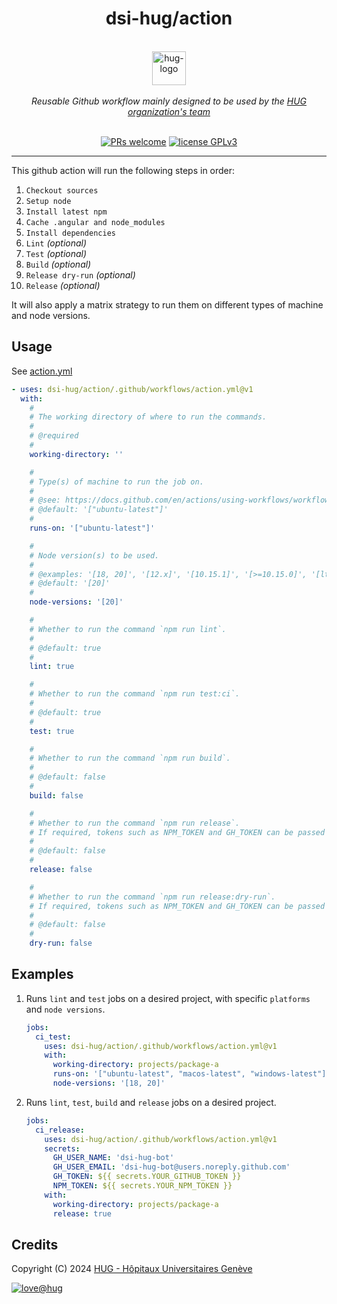<h1 align="center">
    dsi-hug/action
</h1>

<p align="center">
    <br/>
    <a href="https://www.hug.ch">
        <img src="https://cdn.hug.ch/svgs/hug/hug-logo-horizontal.svg" alt="hug-logo" height="54px" />
    </a>
    <br/><br/>
    <i>Reusable Github workflow mainly designed to be used by the <a href="https://github.com/dsi-hug">HUG organization's team</a></i>
    <br/><br/>
</p>

<p align="center">
    <a href="https://github.com/dsi-hug/action/blob/main/CONTRIBUTING.md#-submitting-a-pull-request-pr">
        <img src="https://img.shields.io/badge/PRs-welcome-brightgreen.svg" alt="PRs welcome" /></a>
    <a href="https://github.com/dsi-hug/action/blob/main/LICENSE">
        <img src="https://img.shields.io/badge/license-GPLv3-ff69b4.svg" alt="license GPLv3" /></a>
</p>

<hr/>

This github action will run the following steps in order:
1. `Checkout sources`
2. `Setup node`
3. `Install latest npm`
4. `Cache .angular and node_modules`
5. `Install dependencies`
6. `Lint` *(optional)*
7. `Test` *(optional)*
8. `Build` *(optional)*
9. `Release dry-run` *(optional)*
10. `Release` *(optional)*

It will also apply a matrix strategy to run them on different types of machine and node versions.

## Usage

See [action.yml](action.yml)
```yaml
- uses: dsi-hug/action/.github/workflows/action.yml@v1
  with:
    #
    # The working directory of where to run the commands.
    #
    # @required
    #
    working-directory: ''

    #
    # Type(s) of machine to run the job on.
    #
    # @see: https://docs.github.com/en/actions/using-workflows/workflow-syntax-for-github-actions#choosing-github-hosted-runners
    # @default: '["ubuntu-latest"]'
    #
    runs-on: '["ubuntu-latest"]'

    #
    # Node version(s) to be used.
    #
    # @examples: '[18, 20]', '[12.x]', '[10.15.1]', '[>=10.15.0]', '[lts/Hydrogen]', '[16-nightly]', '[latest]', '[node]'
    # @default: '[20]'
    #
    node-versions: '[20]'

    #
    # Whether to run the command `npm run lint`.
    #
    # @default: true
    #
    lint: true

    #
    # Whether to run the command `npm run test:ci`.
    #
    # @default: true
    #
    test: true

    #
    # Whether to run the command `npm run build`.
    #
    # @default: false
    #
    build: false

    #
    # Whether to run the command `npm run release`.
    # If required, tokens such as NPM_TOKEN and GH_TOKEN can be passed as secrets.
    #
    # @default: false
    #
    release: false

    #
    # Whether to run the command `npm run release:dry-run`.
    # If required, tokens such as NPM_TOKEN and GH_TOKEN can be passed as secrets.
    #
    # @default: false
    #
    dry-run: false
```

## Examples
1. Runs `lint` and `test` jobs on a desired project, with specific `platforms` and `node versions`.

   ```yaml
   jobs:
     ci_test:
       uses: dsi-hug/action/.github/workflows/action.yml@v1
       with:
         working-directory: projects/package-a
         runs-on: '["ubuntu-latest", "macos-latest", "windows-latest"]'
         node-versions: '[18, 20]'
   ```
2. Runs `lint`, `test`, `build` and `release` jobs on a desired project.

   ```yaml
   jobs:
     ci_release:
       uses: dsi-hug/action/.github/workflows/action.yml@v1
       secrets:
         GH_USER_NAME: 'dsi-hug-bot'
         GH_USER_EMAIL: 'dsi-hug-bot@users.noreply.github.com'
         GH_TOKEN: ${{ secrets.YOUR_GITHUB_TOKEN }}
         NPM_TOKEN: ${{ secrets.YOUR_NPM_TOKEN }}
       with:
         working-directory: projects/package-a
         release: true
   ```

## Credits

Copyright (C) 2024 [HUG - Hôpitaux Universitaires Genève][dsi-hug]

[![love@hug](https://img.shields.io/badge/@hug-%E2%9D%A4%EF%B8%8Flove-magenta)][dsi-hug]



[dsi-hug]: https://github.com/dsi-hug
